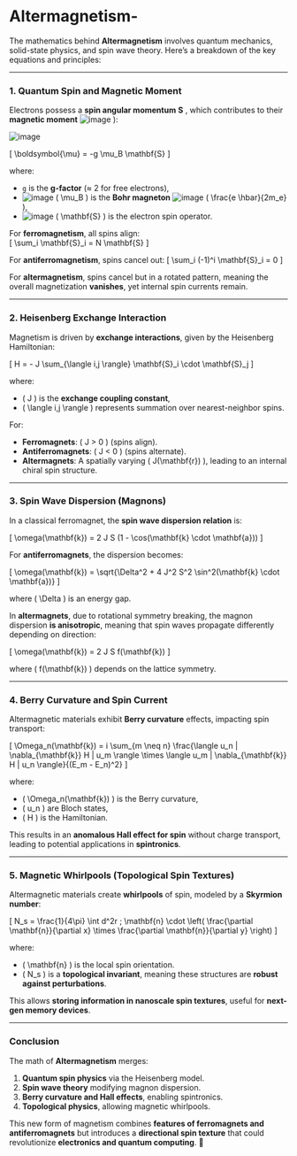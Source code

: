 # Altermagnetism-
 


The mathematics behind **Altermagnetism** involves quantum mechanics, solid-state physics, and spin wave theory. Here’s a breakdown of the key equations and principles:

---

### **1. Quantum Spin and Magnetic Moment**
Electrons possess a **spin angular momentum** **S** , which contributes to their **magnetic moment** ![image](https://github.com/user-attachments/assets/a5219999-3085-49ba-875d-a6cf97777209)
):

![image](https://github.com/user-attachments/assets/b46b798f-d503-49b6-9cb9-be2ed306840e)

\[
\boldsymbol{\mu} = -g \mu_B \mathbf{S}
\]

where:
- `g` is the **g-factor** (≈ 2 for free electrons),
- ![image](https://github.com/user-attachments/assets/75ae8f2b-7361-4e90-b78e-be25a51004f7)
\( \mu_B \) is the **Bohr magneton** ![image](https://github.com/user-attachments/assets/c4905db5-376e-42c0-984f-19b8be0d996c)
\( \frac{e \hbar}{2m_e} \),
- ![image](https://github.com/user-attachments/assets/4d9f414d-be46-41f9-9680-6c1bee604998)
\( \mathbf{S} \) is the electron spin operator.

For **ferromagnetism**, all spins align:  
\[
\sum_i \mathbf{S}_i = N \mathbf{S}
\]

For **antiferromagnetism**, spins cancel out:
\[
\sum_i (-1)^i \mathbf{S}_i = 0
\]

For **altermagnetism**, spins cancel but in a rotated pattern, meaning the overall magnetization **vanishes**, yet internal spin currents remain.

---

### **2. Heisenberg Exchange Interaction**
Magnetism is driven by **exchange interactions**, given by the Heisenberg Hamiltonian:

\[
H = - J \sum_{\langle i,j \rangle} \mathbf{S}_i \cdot \mathbf{S}_j
\]

where:
- \( J \) is the **exchange coupling constant**,
- \( \langle i,j \rangle \) represents summation over nearest-neighbor spins.

For:
- **Ferromagnets**: \( J > 0 \) (spins align).
- **Antiferromagnets**: \( J < 0 \) (spins alternate).
- **Altermagnets**: A spatially varying \( J(\mathbf{r}) \), leading to an internal chiral spin structure.

---

### **3. Spin Wave Dispersion (Magnons)**
In a classical ferromagnet, the **spin wave dispersion relation** is:

\[
\omega(\mathbf{k}) = 2 J S (1 - \cos(\mathbf{k} \cdot \mathbf{a}))
\]

For **antiferromagnets**, the dispersion becomes:

\[
\omega(\mathbf{k}) = \sqrt{\Delta^2 + 4 J^2 S^2 \sin^2(\mathbf{k} \cdot \mathbf{a})}
\]

where \( \Delta \) is an energy gap.

In **altermagnets**, due to rotational symmetry breaking, the magnon dispersion **is anisotropic**, meaning that spin waves propagate differently depending on direction:

\[
\omega(\mathbf{k}) = 2 J S f(\mathbf{k})
\]

where \( f(\mathbf{k}) \) depends on the lattice symmetry.

---

### **4. Berry Curvature and Spin Current**
Altermagnetic materials exhibit **Berry curvature** effects, impacting spin transport:

\[
\Omega_n(\mathbf{k}) = i \sum_{m \neq n} \frac{\langle u_n | \nabla_{\mathbf{k}} H | u_m \rangle \times \langle u_m | \nabla_{\mathbf{k}} H | u_n \rangle}{(E_m - E_n)^2}
\]

where:
- \( \Omega_n(\mathbf{k}) \) is the Berry curvature,
- \( u_n \) are Bloch states,
- \( H \) is the Hamiltonian.

This results in an **anomalous Hall effect for spin** without charge transport, leading to potential applications in **spintronics**.

---

### **5. Magnetic Whirlpools (Topological Spin Textures)**
Altermagnetic materials create **whirlpools** of spin, modeled by a **Skyrmion number**:

\[
N_s = \frac{1}{4\pi} \int d^2r \; \mathbf{n} \cdot \left( \frac{\partial \mathbf{n}}{\partial x} \times \frac{\partial \mathbf{n}}{\partial y} \right)
\]

where:
- \( \mathbf{n} \) is the local spin orientation.
- \( N_s \) is a **topological invariant**, meaning these structures are **robust against perturbations**.

This allows **storing information in nanoscale spin textures**, useful for **next-gen memory devices**.

---

### **Conclusion**
The math of **Altermagnetism** merges:
1. **Quantum spin physics** via the Heisenberg model.
2. **Spin wave theory** modifying magnon dispersion.
3. **Berry curvature and Hall effects**, enabling spintronics.
4. **Topological physics**, allowing magnetic whirlpools.

This new form of magnetism combines **features of ferromagnets and antiferromagnets** but introduces a **directional spin texture** that could revolutionize **electronics and quantum computing**. 🚀
